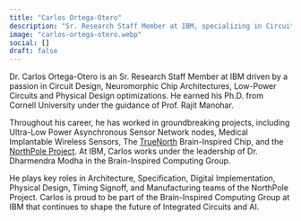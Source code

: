 ```yaml
---
title: "Carlos Ortega-Otero"
description: "Sr. Research Staff Member at IBM, specializing in Circuit Design, Neuromorphic Chip Architectures, and Low-Power Circuits. Key member of NorthPole Project."
image: "carlos-ortega-otero.webp"
social: []
draft: false
---
```

Dr. Carlos Ortega-Otero is an Sr. Research Staff Member at IBM driven by a passion in Circuit Design, Neuromorphic Chip Architectures, Low-Power Circuits and Physical Design optimizations. He earned his Ph.D. from Cornell University under the guidance of Prof. Rajit Manohar.

Throughout his career, he has worked in groundbreaking projects, including Ultra-Low Power Asynchronous Sensor Network nodes, Medical Implantable Wireless Sensors, The [TrueNorth](/neuromorphic-computing/hardware/truenorth-ibm/) Brain-Inspired Chip, and the [NorthPole Project](/blog/northpole-ibm-neuromorphic-ai-hardware/). At IBM, Carlos works under the leadership of Dr. Dharmendra Modha in the Brain-Inspired Computing Group.

He plays key roles in Architecture, Specification, Digital Implementation, Physical Design, Timing Signoff, and Manufacturing teams of the NorthPole Project. Carlos is proud to be part of the Brain-Inspired Computing Group at IBM that continues to shape the future of Integrated Circuits and AI.

